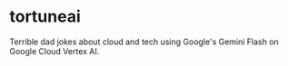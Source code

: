 # tortuneai

Terrible dad jokes about cloud and tech using Google's Gemini Flash on Google
Cloud Vertex AI.

